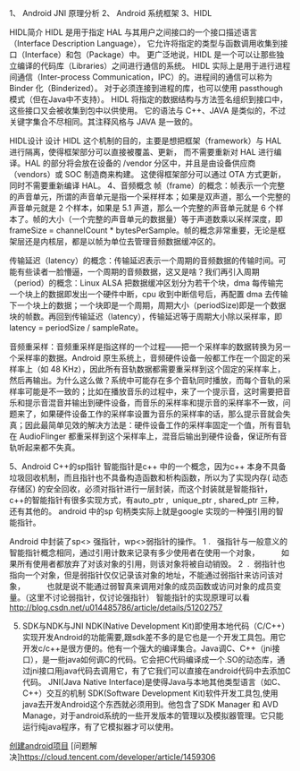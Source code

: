 1、 Android JNI 原理分析
2、 Android 系统框架
3、HIDL

HIDL简介
HIDL 是用于指定 HAL 与其用户之间接口的一个接口描述语言（Interface Description Language），
它允许将指定的类型与函数调用收集到接口（Interface）和包（Package）中。
更广泛地说，HIDL 是一个可以让那些独立编译的代码库（Libraries）之间进行通信的系统。 
HIDL 实际上是用于进行进程间通信（Inter-process Communication，IPC）的。进程间的通信可以称为 Binder 化（Binderized）。
对于必须连接到进程的库，也可以使用 passthough 模式（但在Java中不支持）。 
HIDL 将指定的数据结构与方法签名组织到接口中，这些接口又会被收集到包中以供使用。
它的语法与 C++、JAVA 是类似的，不过关键字集合不尽相同。其注释风格与 JAVA 是一致的。

HIDL设计
设计 HIDL 这个机制的目的，主要是想把框架（framework）与 HAL 进行隔离，使得框架部分可以直接被覆盖、更新，
而不需要重新对 HAL 进行编译。HAL 的部分将会放在设备的 /vendor 分区中，并且是由设备供应商（vendors）或 SOC 制造商来构建。
这使得框架部分可以通过 OTA 方式更新，同时不需要重新编译 HAL。
4、音频概念
帧（frame）的概念：帧表示一个完整的声音单元，所谓的声音单元是指一个采样样本；如果是双声道，那么一个完整的声音单元就是 2 个样本，如果是 5.1 声道，那么一个完整的声音单元就是 6 个样本了。帧的大小（一个完整的声音单元的数据量）等于声道数乘以采样深度，即 frameSize = channelCount * bytesPerSample。帧的概念非常重要，无论是框架层还是内核层，都是以帧为单位去管理音频数据缓冲区的。

传输延迟（latency）的概念：传输延迟表示一个周期的音频数据的传输时间。可能有些读者一脸懵逼，一个周期的音频数据，这又是啥？我们再引入周期（period）的概念：Linux ALSA 把数据缓冲区划分为若干个块，dma 每传输完一个块上的数据即发出一个硬件中断，cpu 收到中断信号后，再配置 dma 去传输下一个块上的数据；一个块即是一个周期，周期大小（periodSize)即是一个数据块的帧数。再回到传输延迟（latency），传输延迟等于周期大小除以采样率，即 latency = periodSize / sampleRate。

音频重采样：音频重采样是指这样的一个过程——把一个采样率的数据转换为另一个采样率的数据。Android 原生系统上，音频硬件设备一般都工作在一个固定的采样率上（如 48 KHz），因此所有音轨数据都需要重采样到这个固定的采样率上，然后再输出。为什么这么做？系统中可能存在多个音轨同时播放，而每个音轨的采样率可能是不一致的；比如在播放音乐的过程中，来了一个提示音，这时需要把音乐和提示音混音并输出到硬件设备，而音乐的采样率和提示音的采样率不一致，问题来了，如果硬件设备工作的采样率设置为音乐的采样率的话，那么提示音就会失真；因此最简单见效的解决方法是：硬件设备工作的采样率固定一个值，所有音轨在 AudioFlinger 都重采样到这个采样率上，混音后输出到硬件设备，保证所有音轨听起来都不失真。

5、Android C++的sp指针
智能指针是c++ 中的一个概念，因为c++ 本身不具备垃圾回收机制，而且指针也不具备构造函数和析构函数，所以为了实现内存( 动态存储区) 的安全回收，必须对指针进行一层封装，而这个封装就是智能指针，
c++的智能指针有很多实现方式，有auto_ptr ,  unique_ptr , shared_ptr 三种，还有其他的。
android 中的sp 句柄类实际上就是google 实现的一种强引用的智能指针。

Android 中封装了sp<> 强指针，wp<>弱指针的操作。
1 .   强指针与一般意义的智能指针概念相同，通过引用计数来记录有多少使用者在使用一个对象，
         如果所有使用者都放弃了对该对象的引用，则该对象将被自动销毁。
2  .  弱指针也指向一个对象，但是弱指针仅仅记录该对象的地址，不能通过弱指针来访问该对象，
         也就是说不能通过弱智真来调用对象的成员函数或访问对象的成员变量。（这里不讨论弱指针，仅讨论强指针）
智能指针的实现原理可以看   http://blog.csdn.net/u014485786/article/details/51202757

5. SDK与NDK与JNI
NDK(Native Development Kit)即使用本地代码（C/C++）实现开发Android的功能需要,跟sdk差不多的是它也是一个开发工具包。用它开发c/c++是很方便的。他有一个强大的编译集合。Java调C、C++（jni接口），是一些java如何调C的代码。它会把C代码编译成一个.SO的动态库，通过jni接口用java代码去调用它，有了它我们可以直接在android代码中去添加C代码。
JNI(Java Native Interface)是使得Java与本地其他类型语言（如C、C++）交互的机制
SDK(Software Development Kit)软件开发工具包,使用java去开发Android这个东西就必须用到。他包含了SDK Manager 和 AVD Manage，对于android系统的一些开发版本的管理以及模拟器管理。它只能运行纯java程序，有了它模拟器才可以使用。





[创建android项目](https://juejin.im/post/5d33275ef265da1b667c1735)
[问题解决]https://cloud.tencent.com/developer/article/1459306


